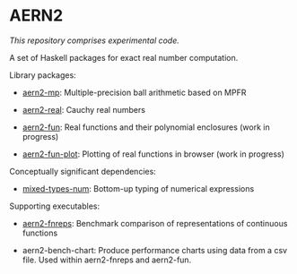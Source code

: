 # AERN2

_This repository comprises experimental code._

A set of Haskell packages for exact real number computation.

Library packages:

  * [aern2-mp](http://michalkonecny.github.io/aern2/aern2-mp/): Multiple-precision ball arithmetic based on MPFR

  * [aern2-real](http://michalkonecny.github.io/aern2/aern2-real/): Cauchy real numbers

  * [aern2-fun](http://michalkonecny.github.io/aern2/aern2-fun/): Real functions and their polynomial enclosures (work in progress)

  * [aern2-fun-plot](http://michalkonecny.github.io/aern2/aern2-fun-plot/): Plotting of real functions in browser (work in progress)

Conceptually significant dependencies:

  * [mixed-types-num](https://michalkonecny.github.io/mixed-types-num/Numeric-MixedTypes.html):
    Bottom-up typing of numerical expressions

Supporting executables:

  * [aern2-fnreps](https://github.com/michalkonecny/aern2/tree/master/aern2-fnreps): Benchmark comparison of representations of continuous functions

  * aern2-bench-chart: Produce performance charts using data from a csv file.  Used within aern2-fnreps and aern2-fun.
